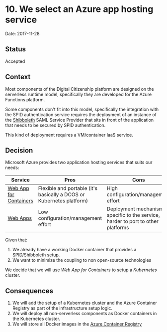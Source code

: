 # 10. We select an Azure app hosting service

Date: 2017-11-28

## Status

Accepted

## Context

Most components of the Digital Citizenship platform are designed on the
serverless runtime model, specifically they are developed for the Azure
Functions platform.

Some components don't fit into this model, specifically the integration with
the SPID authentication service requires the deployment of an instance of the
[Shibboleth](https://wiki.shibboleth.net/confluence/display/SHIB2) SAML
Service Provider that sits in front of the application that needs to be secured
by SPID authentication.

This kind of deployment requires a VM/container IaaS service.

## Decision

Microsoft Azure provides two application hosting services that suits our needs:

| Service                                                                                      | Pros | Cons |
| -------------------------------------------------------------------------------------------- | ---- | ---- |
| [Web App for Containers](https://azure.microsoft.com/en-us/services/app-service/containers/) | Flexible and portable (it's basically a DCOS or Kubernetes platform) | High configuration/management effort |
| [Web Apps](https://azure.microsoft.com/en-us/services/app-service/web/)                      | Low configuration/management effort | Deployment mechanism specific to the service, harder to port to other platforms |

Given that:

1.  We already have a working Docker container that provides a SPID/Shibboleth
    setup.
2.  We want to minimize the coupling to non open-source technologies

We decide that we will use *Web App for Containers* to setup a *Kubernetes*
cluster.

## Consequences

1.  We will add the setup of a Kubernetes cluster and the Azure Container
    Registry as part of the infrastructure setup logic.
2.  We will deploy all non-serverless components as Docker containers in the
    Kubernetes cluster.
3.  We will store all Docker images in the [Azure Container Registry](https://azure.microsoft.com/en-us/services/container-registry/)
